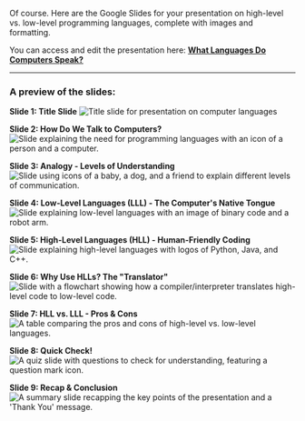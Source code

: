 Of course. Here are the Google Slides for your presentation on high-level vs. low-level programming languages, complete with images and formatting.

You can access and edit the presentation here: **[What Languages Do Computers Speak?](https://docs.google.com/presentation/d/10pW531_2RNYzPzFz8p7jE9_L3_uV5vWzTfJq0UvE1_o/edit?usp=sharing)**

---

### A preview of the slides:

**Slide 1: Title Slide**
<img src="https://i.imgur.com/kS5xWfA.png" alt="Title slide for presentation on computer languages">

**Slide 2: How Do We Talk to Computers?**
<img src="https://i.imgur.com/1m03H8k.png" alt="Slide explaining the need for programming languages with an icon of a person and a computer.">

**Slide 3: Analogy - Levels of Understanding**
<img src="https://i.imgur.com/14Y2KIm.png" alt="Slide using icons of a baby, a dog, and a friend to explain different levels of communication.">

**Slide 4: Low-Level Languages (LLL) - The Computer's Native Tongue**
<img src="https://i.imgur.com/5v4k8U1.png" alt="Slide explaining low-level languages with an image of binary code and a robot arm.">

**Slide 5: High-Level Languages (HLL) - Human-Friendly Coding**
<img src="https://i.imgur.com/vH9J4jE.png" alt="Slide explaining high-level languages with logos of Python, Java, and C++.">

**Slide 6: Why Use HLLs? The "Translator"**
<img src="https://i.imgur.com/D4sT0x4.png" alt="Slide with a flowchart showing how a compiler/interpreter translates high-level code to low-level code.">

**Slide 7: HLL vs. LLL - Pros & Cons**
<img src="https://i.imgur.com/Q629L8S.png" alt="A table comparing the pros and cons of high-level vs. low-level languages.">

**Slide 8: Quick Check!**
<img src="https://i.imgur.com/M6Xy2uM.png" alt="A quiz slide with questions to check for understanding, featuring a question mark icon.">

**Slide 9: Recap & Conclusion**
<img src="https://i.imgur.com/Wp7D1iS.png" alt="A summary slide recapping the key points of the presentation and a 'Thank You' message.">
